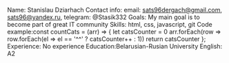 Name: Stanislau Dziarhach Contact info: email: sats96dergach@gmail.com, sats96@yandex.ru, telegram: @Stasik332 Goals: My main goal is to become part of great IT community Skills: html, css, javascript, git Code example:const countCats = (arr) => {
  let catsCounter = 0
  arr.forEach(row => row.forEach(el => el == '^^' ? catsCounter++ : 1))
  return catsCounter
}; Experience: No experience Education:Belarusian-Rusian University English: A2